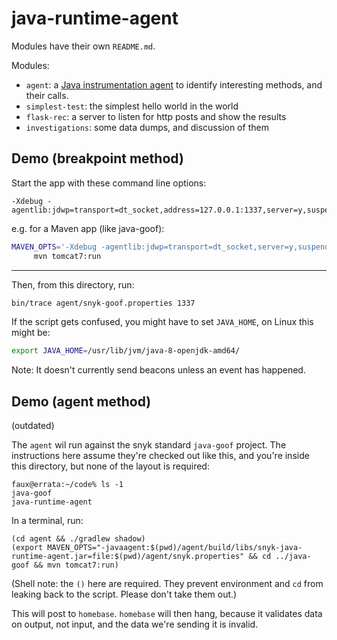 # java-runtime-agent

Modules have their own `README.md`.

Modules:

 * `agent`: a [Java instrumentation agent](https://docs.oracle.com/javase/8/docs/api/java/lang/instrument/package-summary.html)
   to identify interesting methods, and their calls.
 * `simplest-test`: the simplest hello world in the world
 * `flask-rec`: a server to listen for http posts and show the results
 * `investigations`: some data dumps, and discussion of them


## Demo (breakpoint method)

Start the app with these command line options:

```
-Xdebug -agentlib:jdwp=transport=dt_socket,address=127.0.0.1:1337,server=y,suspend=y
```

e.g. for a Maven app (like java-goof):

```bash
MAVEN_OPTS='-Xdebug -agentlib:jdwp=transport=dt_socket,server=y,suspend=y,address=127.0.0.1:1337' \
     mvn tomcat7:run
```

---

Then, from this directory, run:

```bash
bin/trace agent/snyk-goof.properties 1337
```

If the script gets confused, you might have to set `JAVA_HOME`, on Linux this might be:

```bash
export JAVA_HOME=/usr/lib/jvm/java-8-openjdk-amd64/
```

Note: It doesn't currently send beacons unless an event has happened.


## Demo (agent method)

(outdated)

The `agent` wil run against the snyk standard `java-goof` project. The instructions
here assume they're checked out like this, and you're inside this directory, but
none of the layout is required:

```
faux@errata:~/code% ls -1
java-goof
java-runtime-agent
```

In a terminal, run:

```
(cd agent && ./gradlew shadow)
(export MAVEN_OPTS="-javaagent:$(pwd)/agent/build/libs/snyk-java-runtime-agent.jar=file:$(pwd)/agent/snyk.properties" && cd ../java-goof && mvn tomcat7:run)
```

(Shell note: the `()` here are required. They prevent environment and `cd` from
leaking back to the script. Please don't take them out.)

This will post to `homebase`. `homebase` will then hang, because it validates data on output,
not input, and the data we're sending it is invalid.
